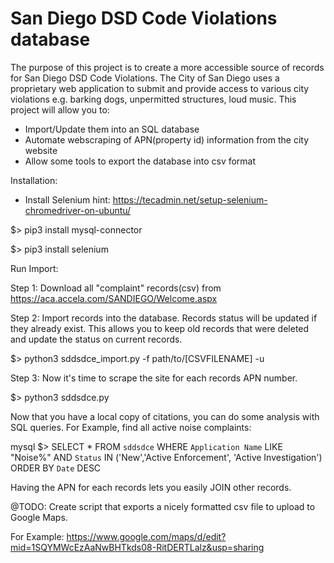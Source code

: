# San Diego DSD Code Violations database

The purpose of this project is to create a more accessible source of records 
for San Diego DSD Code Violations. The City of San Diego uses a proprietary web
application to submit and provide access to various city violations e.g. barking dogs,
unpermitted structures, loud music. This project will allow you to:

- Import/Update them into an SQL database 
- Automate webscraping of APN(property id) information from the city website
- Allow some tools to export the database into csv format


Installation:

+ Install Selenium
hint: https://tecadmin.net/setup-selenium-chromedriver-on-ubuntu/

$> pip3 install mysql-connector

$> pip3 install selenium


Run Import:

Step 1: Download all "complaint" records(csv) from https://aca.accela.com/SANDIEGO/Welcome.aspx

Step 2: Import records into the database. Records status will be updated if they already exist.  This allows you to keep old records that were deleted and update the status on current records.

$>  python3 sddsdce_import.py -f path/to/[CSVFILENAME] -u

Step 3: Now it's time to scrape the site for each records APN number.

$> python3 sddsdce.py


Now that you have a local copy of citations, you can do some analysis with SQL queries. 
For Example, find all active noise complaints:

mysql $> SELECT * FROM `sddsdce` WHERE `Application Name` LIKE "Noise%" AND `Status` IN ('New','Active Enforcement', 'Active Investigation') ORDER BY `Date` DESC

Having the APN for each records lets you easily JOIN other records.


@TODO: Create script that exports a nicely formatted csv file to upload to Google Maps.

For Example:
https://www.google.com/maps/d/edit?mid=1SQYMWcEzAaNwBHTkds08-RitDERTLalz&usp=sharing




